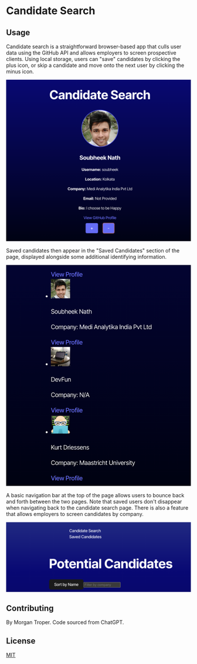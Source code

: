 # Candidate Search

## Usage

Candidate search is a straightforward browser-based app that culls user data using the GitHub API and allows employers to screen prospective clients. Using local storage, users can "save" candidates by clicking the plus icon, or skip a candidate and move onto the next user by clicking the minus icon.

![App Screenshot](ch13ss1.png)

Saved candidates then appear in the "Saved Candidates" section of the page, displayed alongside some additional identifying information.

![App Screenshot](ch13ss2.png)

A basic navigation bar at the top of the page allows users to bounce back and forth between the two pages. Note that saved users don't disappear when navigating back to the candidate search page. There is also a feature that allows employers to screen candidates by company.

![App Screenshot](ch13ss3.png)

## Contributing

By Morgan Troper. Code sourced from ChatGPT.

## License

[MIT](https://choosealicense.com/licenses/mit/)
